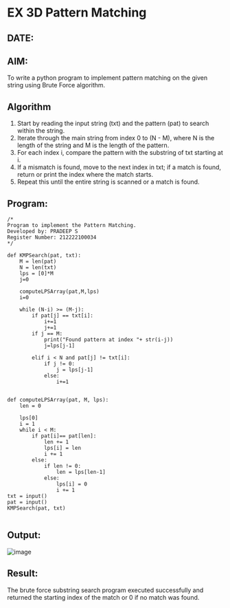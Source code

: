 # EX 3D Pattern Matching
## DATE:
## AIM:
To write a python program to implement pattern matching on the given string using Brute Force algorithm.



## Algorithm
1. Start by reading the input string (txt) and the pattern (pat) to search within the string.
2. Iterate through the main string from index 0 to (N - M), where N is the length of the string and M is the length of the pattern.
3. For each index i, compare the pattern with the substring of txt starting at i.
4. If a mismatch is found, move to the next index in txt; if a match is found, return or print the index where the match starts. 
5. Repeat this until the entire string is scanned or a match is found.  

## Program:
```
/*
Program to implement the Pattern Matching.
Developed by: PRADEEP S
Register Number: 212222100034
*/

def KMPSearch(pat, txt):
    M = len(pat)
    N = len(txt)
    lps = [0]*M
    j=0
    
    computeLPSArray(pat,M,lps)
    i=0
    
    while (N-i) >= (M-j):
        if pat[j] == txt[i]:
            i+=1
            j+=1
        if j == M:
            print("Found pattern at index "+ str(i-j))
            j=lps[j-1]
        
        elif i < N and pat[j] != txt[i]:
            if j != 0:
                j = lps[j-1]
            else:
                i+=1
            
    
def computeLPSArray(pat, M, lps):
    len = 0 
 
    lps[0] 
    i = 1
    while i < M:
        if pat[i]== pat[len]:
            len += 1
            lps[i] = len
            i += 1
        else:
            if len != 0:
                len = lps[len-1]
            else:
                lps[i] = 0
                i += 1
txt = input()                      
pat = input()
KMPSearch(pat, txt)


```

## Output:
![image](https://github.com/user-attachments/assets/213030bc-8bd4-479d-b3b0-d27a1197c946)



## Result:
The brute force substring search program executed successfully and returned the starting index of the match or 0 if no match was found.
